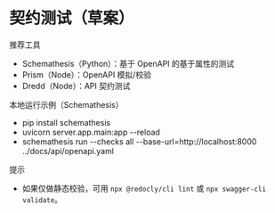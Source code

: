 ﻿# 契约测试（草案）

推荐工具
- Schemathesis（Python）：基于 OpenAPI 的基于属性的测试
- Prism（Node）：OpenAPI 模拟/校验
- Dredd（Node）：API 契约测试

本地运行示例（Schemathesis）
- pip install schemathesis
- uvicorn server.app.main:app --reload
- schemathesis run --checks all --base-url=http://localhost:8000 ../docs/api/openapi.yaml

提示
- 如果仅做静态校验，可用 `npx @redocly/cli lint` 或 `npx swagger-cli validate`。
